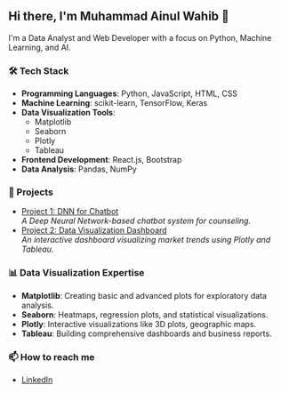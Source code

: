## Hi there, I'm Muhammad Ainul Wahib 👋
I'm a Data Analyst and Web Developer with a focus on Python, Machine Learning, and AI.

### 🛠️ Tech Stack
- **Programming Languages**: Python, JavaScript, HTML, CSS
- **Machine Learning**: scikit-learn, TensorFlow, Keras
- **Data Visualization Tools**: 
  - Matplotlib
  - Seaborn
  - Plotly
  - Tableau
- **Frontend Development**: React.js, Bootstrap
- **Data Analysis**: Pandas, NumPy

### 🚀 Projects
- [Project 1: DNN for Chatbot](https://github.com/ainnnw/chatbot)  
  *A Deep Neural Network-based chatbot system for counseling.*
- [Project 2: Data Visualization Dashboard](https://github.com/ainnnw/data-dashboard)  
  *An interactive dashboard visualizing market trends using Plotly and Tableau.*

### 📊 Data Visualization Expertise
- **Matplotlib**: Creating basic and advanced plots for exploratory data analysis.
- **Seaborn**: Heatmaps, regression plots, and statistical visualizations.
- **Plotly**: Interactive visualizations like 3D plots, geographic maps.
- **Tableau**: Building comprehensive dashboards and business reports.

### 📫 How to reach me
- [LinkedIn](https://www.linkedin.com/in/muhammad-ainul-wahib-b540a9257/)
